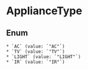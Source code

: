 # ApplianceType

## Enum

    * `AC` (value: `"AC"`)
    * `TV` (value: `"TV"`)
    * `LIGHT` (value: `"LIGHT"`)
    * `IR` (value: `"IR"`)
